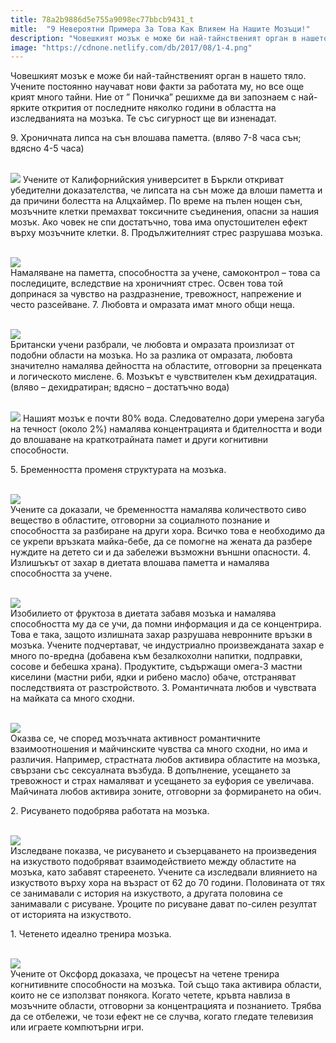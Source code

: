 ```yaml
---
title: 78a2b9886d5e755a9098ec77bbcb9431_t
mitle:  "9 Невероятни Примера За Това Как Влияем На Нашите Мозъци!"
description: "Човешкият мозък е може би най-тайнственият орган в нашето тяло. Учените постоянно научават нови факти за работата му, но все още крият много тайни. Ние от &qout; Поничка&qout; р"
image: "https://cdnone.netlify.com/db/2017/08/1-4.png"
---
```


 <p>Човешкият мозък е може би най-тайнственият орган в нашето тяло. Учените постоянно научават нови факти за работата му, но все още крият много тайни. Ние от ” Поничка” решихме да ви запознаем с най-ярките открития от последните няколко години в областта на изследванията на мозъка. Те със сигурност ще ви изненадат.</p>      <p> 9. Хроничната липса на сън влошава паметта. (вляво 7-8 часа сън; вдясно 4-5 часа)</p> <p> <br/><img src="https://cdnone.netlify.com/db/2017/08/1-4.png"/> Учените от Калифорнийския университет в Бъркли откриват убедителни доказателства, че липсата на сън може да влоши паметта и да причини болестта на Алцхаймер. По време на пълен нощен сън, мозъчните клетки премахват токсичните съединения, опасни за нашия мозък. Ако човек не спи достатъчно, това има опустошителен ефект върху мозъчните клетки. 8. Продължителният стрес разрушава мозъка.</p> <p> <br/><img src="https://cdnone.netlify.com/db/2017/08/2-31.jpg"/><br/> Намаляване на паметта, способността за учене, самоконтрол – това са последиците, вследствие на хроничният стрес. Освен това той допринася за чувство на раздразнение, тревожност, напрежение и често разсейване. 7. Любовта и омразата имат много общи неща.</p>      <p> <br/><img src="https://cdnone.netlify.com/db/2017/08/3-35.jpg"/><br/> Британски учени разбрали, че любовта и омразата произлизат от подобни области на мозъка. Но за разлика от омразата, любовта значително намалява дейността на областите, отговорни за преценката и логическото мислене. 6. Мозъкът е чувствителен към дехидратация. (вляво – дехидратиран; вдясно – достатъчно вода)</p> <p> <br/><img src="https://cdnone.netlify.com/db/2017/08/6-4.png"/> Нашият мозък е почти 80% вода. Следователно дори умерена загуба на течност (около 2%) намалява концентрацията и бдителността и води до влошаване на краткотрайната памет и други когнитивни способности.</p> <p> 5. Бременността променя структурата на мозъка.</p> <p> <br/><img src="https://cdnone.netlify.com/db/2017/08/5-30.jpg"/><br/> Учените са доказали, че бременността намалява количеството сиво вещество в областите, отговорни за социалното познание и способността за разбиране на други хора. Всичко това е необходимо да се укрепи връзката майка-бебе, да се помогне на жената да разбере нуждите на детето си и да забележи възможни външни опасности. 4. Излишъкът от захар в диетата влошава паметта и намалява способността за учене.</p>      <p> <br/><img src="https://cdnone.netlify.com/db/2017/08/6-32.jpg"/><br/> Изобилието от фруктоза в диетата забавя мозъка и намалява способността му да се учи, да помни информация и да се концентрира. Това е така, защото излишната захар разрушава невронните връзки в мозъка. Учените подчертават, че индустриално произвежданата захар е много по-вредна (добавена към безалкохолни напитки, подправки, сосове и бебешка храна). Продуктите, съдържащи омега-3 мастни киселини (мастни риби, ядки и рибено масло) обаче, отстраняват последствията от разстройството. 3. Романтичната любов и чувствата на майката са много сходни.</p> <p> <br/><img src="https://cdnone.netlify.com/db/2017/08/7-30.jpg"/><br/> Оказва се, че според мозъчната активност романтичните взаимоотношения и майчинските чувства са много сходни, но има и различия. Например, страстната любов активира областите на мозъка, свързани със сексуалната възбуда. В допълнение, усещането за тревожност и страх намаляват и усещането за еуфория се увеличава. Майчината любов активира зоните, отговорни за формирането на обич.</p> <p> 2. Рисуването подобрява работата на мозъка.</p> <p> <br/><img src="https://cdnone.netlify.com/db/2017/08/8-32.jpg"/><br/> Изследване показва, че рисуването и съзерцаването на произведения на изкуството подобряват взаимодействието между областите на мозъка, като забавят стареенето. Учените са изследвали влиянието на изкуството върху хора на възраст от 62 до 70 години. Половината от тях се занимавали с история на изкуството, а другата половина се занимавали с рисуване. Уроците по рисуване дават по-силен резултат от историята на изкуството.</p> <p> 1. Четенето идеално тренира мозъка.</p> <p> <br/><img src="https://cdnone.netlify.com/db/2017/08/9-31.jpg"/><br/> Учените от Оксфорд доказаха, че процесът на четене тренира когнитивните способности на мозъка. Той също така активира области, които не се използват понякога. Когато четете, кръвта навлиза в мозъчните области, отговорни за концентрацията и познанието. Трябва да се отбележи, че този ефект не се случва, когато гледате телевизия или играете компютърни игри.</p>            